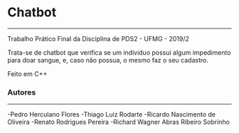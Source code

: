 # Chatbot

---------------------------------

Trabalho Prático Final da Disciplina de PDS2 - UFMG - 2019/2

Trata-se de chatbot que verifica se um individuo possui algum impedimento para doar sangue, e, caso não possua, o mesmo faz o seu cadastro.

Feito em C++

### Autores

---

-Pedro Herculano Flores
-Thiago Luiz Rodarte
-Ricardo Nascimento de Oliveira
-Renato Rodrigues Pereira
-Richard Wagner Abras Ribeiro Sobrinho
